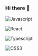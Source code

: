 ### Hi there 👋

![Javascript](https://img.shields.io/badge/Javascript-f7df1e?style=flat-square&logo=Javascript&labelColor=black&color=black
 "Javasciprt logo")
 
 ![React](https://img.shields.io/badge/React-61DAFB?style=flat-square&logo=React&labelColor=black&color=black
 "React logo")
 
![Typescript](https://img.shields.io/badge/Typescript-3178C6?style=flat-square&logo=Typescript&labelColor=black&color=black
 "Typescript logo")

![CSS3](https://img.shields.io/badge/CSS3-1572B6?style=flat-square&logo=CSS3&logoColor=black&color=black "CSS logo")




<!--
**sunwha/sunwha** is a ✨ _special_ ✨ repository because its `README.md` (this file) appears on your GitHub profile.

Here are some ideas to get you started:

- 🔭 I’m currently working on ...
- 🌱 I’m currently learning ...
- 👯 I’m looking to collaborate on ...
- 🤔 I’m looking for help with ...
- 💬 Ask me about ...
- 📫 How to reach me: ...
- 😄 Pronouns: ...
- ⚡ Fun fact: ...
-->
